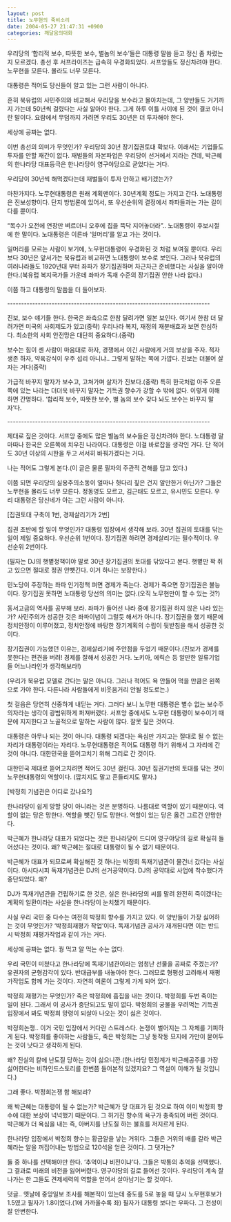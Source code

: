```yaml
---
layout: post
title: 노무현의 죽비소리
date: 2004-05-27 21:47:31 +0900
categories: 깨달음의대화
---
```

우리당의 ‘합리적 보수, 따뜻한 보수, 별놈의 보수’들은 대통령 말씀 듣고 정신 좀 차렸는지 모르겠다. 총선 후 서프라이즈는 급속히 우경화되었다. 서프앙들도 정신차려야 한다. 노무현을 모른다. 몰라도 너무 모른다.
  

  
대통령은 적어도 당신들이 알고 있는 그런 사람이 아니다.
  

  
흔히 북유럽의 사민주의와 비교해서 우리당을 보수라고 몰아치는데, 그 양반들도 거기까지 가는데 50년씩 걸렸다는 사실 알아야 한다. 그게 하루 이틀 사이에 된 것이 결코 아니란 말이다. 요람에서 무덤까지 가려면 우리도 30년은 더 투자해야 한다.
  

  
세상에 공짜는 없다.
  

  
이번 총선의 의미가 무엇인가? 우리당의 30년 장기집권토대 확보다. 이래서는 기업들도 투자를 안할 재간이 없다. 재벌들의 자본파업은 우리당이 선거에서 지라는 건데, 박근혜의 한나라당 대표등극은 한나라당이 영구야당으로 굳었다는 거다.
  

  
우리당이 30년씩 해먹겠다는데 재벌들이 투자 안하고 배기겠는가?
  

  
마찬가지다. 노무현대통령은 원래 계획맨이다. 30년계획 정도는 가지고 간다. 노대통령은 진보성향이다. 단지 방법론에 있어서, 또 우선순위의 결정에서 좌파들과는 가는 길이 다를 뿐이다.
  

  
“목수가 오전에 연장만 벼르더니 오후에 집을 뚝닥 지어놓더라”.. 노대통령이 후보시절에 한 말이다. 노대통령은 이른바 ‘일머리’를 알고 가는 것이다.
  

  
일머리를 모르는 사람이 보기에, 노무현대통령이 우경화된 것 처럼 보여질 뿐이다. 우리보다 30년은 앞서가는 북유럽과 비교하면 노대통령이 보수로 보인다. 그러나 북유럽의 여러나라들도 1920년대 부터 좌파가 장기집권하며 차근차근 준비했다는 사실을 알아야 한다.(북유럽 복지국가들 가운데 좌파가 독재 수준의 장기집권 안한 나라 없다.)
  

  
이쯤 하고 대통령의 말씀을 더 들어보자.
  

  
\---\---\---\---\---\---\---\---\---\---\---\---\---\---\---\---\---\---\---\---\---\---\---\----
  
진보, 보수 얘기들 한다. 한국은 좌측으로 한참 달려가면 일본 보인다. 여기서 한참 더 달려가면 미국의 사회제도가 있고(중략) 우리나라 복지, 재정의 재분배효과 보면 한심하다. 최소한의 사회 안전망은 대단히 중요하다.(중략)
  

  
보수는 힘이 센 사람이 마음대로 하자, 경쟁에서 이긴 사람에게 거의 보상을 주자. 적자생존 하자, 약육강식이 우주 섭리 아니냐.. 그렇게 말하는 쪽에 가깝다. 진보는 더불어 살자는 거다(중략)
  

  
가급적 바꾸지 말자가 보수고, 고쳐가며 살자가 진보다.(중략) 특히 한국처럼 아주 오른쪽에 있는 나라는 더더욱 바꾸지 말자는 기득권 향수가 강할 수 밖에 없다. 이렇게 이해하면 간명하다. ‘합리적 보수, 따뜻한 보수, 별 놈의 보수 갖다 놔도 보수는 바꾸지 말자’다.
  
\---\---\---\---\---\---\---\---\---\---\---\---\---\---\---\---\---\---\---\---\---\---\---\----
  
제대로 짚은 것이다. 서프앙 중에도 많은 별놈의 보수들은 정신차려야 한다. 노대통령 말마따나 한국은 오른쪽에 치우친 나라이다. 대통령은 이걸 바로잡을 생각인 거다. 단 적어도 30년 이상의 시한을 두고 서서히 바꿔가겠다는 거다.
  

  
나는 적어도 그렇게 본다.(이 글은 물론 필자의 주관적 견해를 담고 있다.)
  

  
이쯤 되면 우리당의 실용주의소동이 얼마나 헛다리 짚은 건지 알만한거 아닌가? 그들은 노무현을 몰라도 너무 모른다. 정동영도 모르고, 김근태도 모르고, 유시민도 모른다. 우리 대통령은 당신네가 아는 그런 사람이 아니다.
  

  
[집권토대 구축이 1번, 경제살리기가 2번]
  
집권 초반에 할 일이 무엇인가? 대통령 입장에서 생각해 보라. 30년 집권의 토대를 닦는 일이 제일 중요하다. 우선순위 1번이다. 장기집권 하려면 경제살리기는 필수적이다. 우선순위 2번이다.
  

  
(필자는 DJ의 햇볕정책이야 말로 30년 장기집권의 토대를 닦았다고 본다. 햇볕만 꽉 쥐고 있으면 절대로 정권 안뺏긴다. 이거 하나는 보장한다.)
  

  
민노당이 주장하는 좌파 인기정책 펴면 경제가 죽는다. 경제가 죽으면 장기집권은 불능이다. 장기집권 못하면 노대통령 당선의 의미는 없다.(오직 노무현만이 할 수 있는 것?)
  

  
동서고금의 역사를 공부해 보라. 좌파가 들어선 나라 중에 장기집권 하지 않은 나라 있는가? 사민주의가 성공한 것은 좌파이념이 그럴듯 해서가 아니다. 장기집권을 했기 때문에 정치안정이 이루어졌고, 정치안정에 바탕한 장기계획의 수립이 뒷받침을 해서 성공한 것이다.
  

  
장기집권이 가능했던 이유는, 경제살리기에 주안점을 두었기 때문이다.(진보가 경제를 못한다는 편견을 버려! 경제를 잘해서 성공한 거다. 노키아, 에릭슨 등 알만한 일류기업들 어느나라인가 생각해보라!)
  

  
(우리가 북유럽 모델로 간다는 말은 아니다. 그러나 적어도 욕 안들어 먹을 만큼은 왼쪽으로 가야 한다. 다른나라 사람들에게 비웃음거리 안될 정도로는.)
  

  
첫 걸음은 당연히 신중하게 내딛는 거다. 그러다 보니 노무현 대통령은 별수 없는 보수주의자라는 생각이 광범위하게 퍼져버렸다. 서프앙 중에서도 노무현 대통령이 보수이기 때문에 지지한다고 노골적으로 말하는 사람이 많다. 잘못 짚은 것이다.
  

  
대통령은 아무나 되는 것이 아니다. 대통령 되겠다는 욕심만 가지고는 절대로 될 수 없는 자리가 대통령이라는 자리다. 노무현대통령은 적어도 대통령 하기 위해서 그 자리에 간 것이 아니다. 대한민국을 뜯어고치기 위해 그리로 간 것이다.
  

  
대한민국 제대로 뜯어고치려면 적어도 30년 걸린다. 30년 집권기반의 토대를 닦는 것이 노무현대통령의 역할이다. (깝치지도 말고 흔들리지도 말자.)
  

  
[박정희 기념관은 어디로 갔나요?]
  
한나라당이 쉽게 망할 당이 아니라는 것은 분명하다. 나름대로 역할이 있기 때문이다. 역할이 없는 당은 망한다. 역할을 뺏긴 당도 망한다. 역할이 있는 당은 옳건 그르건 안망한다.
  

  
박근혜가 한나라당 대표가 되었다는 것은 한나라당이 드디어 영구야당의 길로 확실히 들어섰다는 것이다. 왜? 박근혜는 절대로 대통령이 될 수 없기 때문이다.
  

  
박근혜가 대표가 되므로써 확실해진 것 하나는 박정희 독재기념관이 물건너 갔다는 사실이다. 아시다시피 독재기념관은 DJ의 선거공약이다. DJ의 공약대로 사업에 착수했다가 중단되었다. 왜?
  

  
DJ가 독재기념관을 건립하기로 한 것은, 실은 한나라당의 씨를 말려 완전히 죽이겠다는 계획의 일환이라는 사실을 한나라당이 눈치챘기 때문이다.
  

  
사실 우리 국민 중 다수는 여전히 박정희 향수를 가지고 있다. 이 양반들이 가장 싫어하는 것이 무엇인가? ‘박정희재평가 작업’이다. 독재기념관 공사가 재개된다면 이는 반드시 박정희 재평가작업과 같이 가는 거다.
  

  
세상에 공짜는 없다. 꿩 먹고 알 먹는 수는 없다.
  

  
우리 국민이 미쳤다고 한나라당에 독재기념관이라는 엄청난 선물을 공짜로 주겠는가? 유권자의 균형감각이 있다. 반대급부를 내놓아야 한다. 그러므로 형평성 고려해서 재평가작업도 함께 가는 것이다. 자연히 여론이 그렇게 가게 되어 있다.
  

  
박정희 재평가는 무엇인가? 죽은 박정희에 흠집을 내는 것이다. 박정희를 두번 죽이는 일이 된다. 그래서 이 공사가 중단되고도 말이 없다. 박정희의 궁물을 우려먹는 기득권 입장에서 봐도 박정희 망령이 되살아 나오는 것이 싫은 것이다.
  

  
박정희논쟁.. 이거 국민 입장에서 커다란 스트레스다. 논쟁이 벌어지는 그 자체를 기피하게 된다. 박정희를 좋아하는 사람들도, 죽은 박정희는 그냥 동작동 묘지에 가만이 묻어두는 것이 낫다고 생각하게 된다.
  

  
왜? 진실의 칼에 난도질 당하는 것이 싫으니깐.(한나라당 민정계가 박근혜공주를 가장 싫어한다는 비하인드스토리를 한번쯤 들어본적 있겠지요? 그 역설이 이해가 될 것입니다.)
  

  
그래 좋다. 박정희논쟁 함 해보랴?
  

  
왜 박근혜는 대통령이 될 수 없는가? 박근혜가 당 대표가 된 것으로 하여 이미 박정희 향수에 대한 보상이 넉넉했기 때문이다. 그 허기진 향수의 욕구가 충족되어 버린 것이다. 박근혜가 더 욕심을 내는 즉, 아버지를 난도질 하는 불효를 저지르게 된다.
  

  
한나라당 입장에서 박정희 향수는 황금알을 낳는 거위다. 그들은 거위의 배를 갈라 박근혜라는 알을 꺼집어내는 방법으로 120석을 얻은 것이다. 그 댓가는?
  

  
둘 중 하나를 선택해야만 한다. ‘추억이냐 비전이냐’다. 그들은 박통의 추억을 선택했다. 그 결과로 미래의 비전을 잃어버렸다. 영구야당의 길로 들어선 것이다. 우리당이 계속 잘나가는 한 그들도 견제세력의 역할을 얻어서 살아남기는 할 것이다.
  

  
덧글.. 옛날에 중앙일보 조사를 해본적이 있는데 중도를 5로 놓을 때 당시 노무현후보가 1.5였고 필자가 1.8이었다.(1에 가까울수록 좌) 필자가 대통령 보다는 우파다. 그 천성이 잘 안변한다.